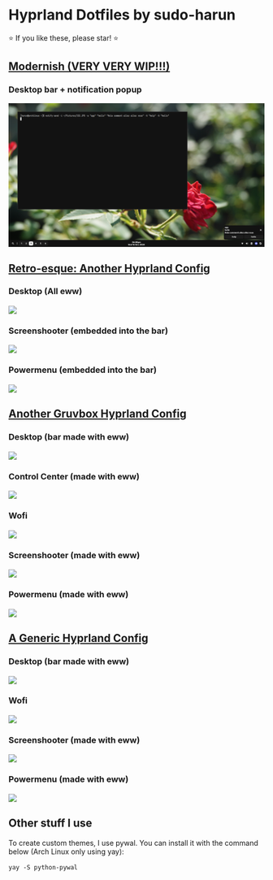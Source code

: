# Hyprland Dotfiles by sudo-harun

⭐ If you like these, please star! ⭐

## <a href="https://github.com/sudo-harun/dotfiles/tree/modernish">Modernish (VERY VERY WIP!!!)</a>


### Desktop bar + notification popup
<img src="./assets/modernish1.png" align="center">

## <a href="https://github.com/sudo-harun/dotfiles/tree/retroesque">Retro-esque: Another Hyprland Config</a>


### Desktop (All eww)
<img src="./assets/retroesque1.png" align="center">

### Screenshooter (embedded into the bar)
<img src="./assets/retroesque2.png" align="center">

### Powermenu (embedded into the bar)
<img src="./assets/retroesque3.png" align="center">



## <a href="https://github.com/sudo-harun/dotfiles/tree/gruvbox">Another Gruvbox Hyprland Config</a>


### Desktop (bar made with eww)
<img src="./assets/gruvbox1.png" align="center">

### Control Center (made with eww)
<img src="./assets/gruvbox2.png" align="center">

### Wofi
<img src="./assets/gruvbox3.png" align="center">

### Screenshooter (made with eww)
<img src="./assets/gruvbox4.png" align="center">

### Powermenu (made with eww)
<img src="./assets/gruvbox5.png" align="center">



## <a href="https://github.com/sudo-harun/dotfiles/tree/generic">A Generic Hyprland Config</a>


### Desktop (bar made with eww)
<img src="./assets/generic1.png" align="center">

### Wofi
<img src="./assets/generic2.png" align="center">

### Screenshooter (made with eww)
<img src="./assets/generic3.png" align="center">

### Powermenu (made with eww)
<img src="./assets/generic4.png" align="center">


## Other stuff I use
To create custom themes, I use pywal. You can install it with the command below (Arch Linux only using yay):
```
yay -S python-pywal
```
